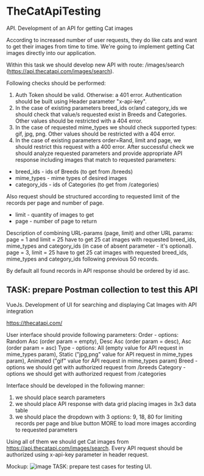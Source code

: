 # TheCatApiTesting
API. Development of an API for getting Cat images

According to increased number of user requests, they do like cats and want to get their images from time to time. We're going to implement getting Cat images directly into our application.

Within this task we should develop new API with route: /images/search (https://api.thecatapi.com/images/search).

Following checks should be performed:
1. Auth Token should be valid. Otherwise: a 401 error. Authentication should be built using Header parameter "x-api-key".
2. In the case of existing parameters breed_ids or/and category_ids we should check that value/s requested exist in Breeds and Categories. Other values should be restricted with a 404 error.
3. In the case of requested mime_types we should check supported types: gif, jpg, png. Other values should be restricted with a 404 error.
4. In the case of existing parameters order=Rand, limit and page, we should restrict this request with a 400 error.
After successful check we should analyze requested parameters and provide appropriate API response including images that match to requested parameters:
- breed_ids - ids of Breeds (to get from /breeds)
- mime_types - mime types of desired images
- category_ids - ids of Categories (to get from /categories)

Also request should be structured according to requested limit of the records per page and number of page.
- limit - quantity of images to get
- page - number of page to return

Description of combining URL-params (page, limit) and other URL params:
page = 1 and limit = 25 have to get 25 cat images with requested breed_ids, mime_types and category_ids (in case of absent parameter - it's optional).
page = 3, limit = 25 have to get 25 cat images with requested breed_ids, mime_types and category_ids following previous 50 records.

By default all found records in API response should be ordered by id asc.

TASK: prepare Postman collection to test this API
-----------------------------------

VueJs. Development of UI for searching and displaying Cat Images with API integration

https://thecatapi.com/

User interface should provide following parameters:
Order - options: Random Asc (order param = empty), Desc Asc (order param = desc), Asc (order param = asc)
Type - options: All (empty value for API request in mime_types param), Static ("jpg,png" value for API request in mime_types param), Animated ("gif" value for API request in mime_types param)
Breed - options we should get with authorized request from /breeds
Category - options we should get with authorized request from /categories

Interface should be developed in the following manner:
1. we should place search parameters
2. we should place API response with data grid placing images in 3x3 data table
3. we should place the dropdown with 3 options: 9, 18, 80 for limiting records per page and blue button MORE to load more images according to requested parameters

Using all of them we should get Cat images from https://api.thecatapi.com/images/search.
Every API request should be authorized using x-api-key parameter in header request.

Mockup:
![image](https://user-images.githubusercontent.com/107668807/174448306-8d2e023c-a87b-4b36-a9b7-4bd656e65da8.png)
TASK: prepare test cases for testing UI.
